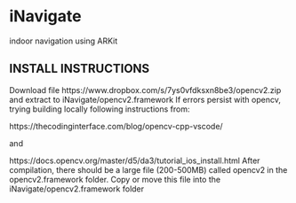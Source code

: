 # iNavigate
indoor navigation using ARKit

## INSTALL INSTRUCTIONS

<p>
Download file https://www.dropbox.com/s/7ys0vfdksxn8be3/opencv2.zip and extract to iNavigate/opencv2.framework
If errors persist with opencv, trying building locally following instructions from:</p>
   https://thecodinginterface.com/blog/opencv-cpp-vscode/
<p>and</p>
   https://docs.opencv.org/master/d5/da3/tutorial_ios_install.html
After compilation, there should be a large file (200-500MB) called opencv2 in the opencv2.framework folder.  Copy or move this file into the iNavigate/opencv2.framework folder
